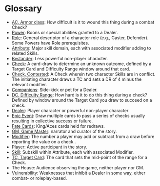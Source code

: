 # Glossary
- [AC, Armor class](01_PlayerGuide_Full.md#Health-and-Armor): How difficult is it to
  wound this thing during a combat Check?
- [Power](03_CharacterCreation#Choose-Your-Powers): Boons or special abilities granted
  to a Dealer.
- [Role](03_CharacterCreation#Choose-Your-Role): General descriptor of a character role
  (e.g., Caster, Defender). Some Powers have Role prerequisites.
- [Attribute](01_PlayerGuide_Full.md#Attributes,-Skills,-and-Modifiers): Major skill
  domain, each with associated modifier adding to related Skills.
- [Bystander](01_PlayerGuide_Full.md#Dealers,-Bystanders-and-Companions): Less powerful
  non-player character.
- [Check](01_PlayerGuide_Full.md#Making-a-Check): A card-draw to determine an unknown
  outcome, defined by a Target Card and Difficulty Range window around that card.
- [Check, Contested](01_PlayerGuide_Full.md#Making-a-Check): A Check wherein two character Skills are in conflict. The 
  initiating character draws a TC and sets a DR of 4 minus the relevant modifier.
- [Companions](01_PlayerGuide_Full.md#Dealers,-Bystanders-and-Companions): Side-kick or
  pet for a Dealer.
- [DC, Difficulty Range](01_PlayerGuide_Full.md#Making-a-Check): How hard is it to
  do this thing during a check? Defined by window around the Target Card you draw to 
  succeed on a check.
- [Dealer](01_PlayerGuide_Full.md#Dealers,-Bystanders-and-Companions): Player character
  or powerful non-player character
- [Epic Event](01_PlayerGuide_Full.md#Epic-Events): Draw multiple cards to pass a series
  of checks usually resulting in collective success or failure.
- [Fate Cards](01_PlayerGuide_Full.md#Fate-Cards): King/Aces cards held for redraws.
- [GM, Game Master](01_PlayerGuide_Full.md#What-is-a-Tabletop-Game-System?): narrator
  and curator of the story.
- [Modifier](01_PlayerGuide_Full.md#Attributes,-Skills,-and-Modifiers): The number a player may add or subtract from a draw before reporting
  the value on a check..
- [Player](01_PlayerGuide_Full.md#What-is-a-Tabletop-Game-System?): Active participant
  in the story.
- [Skill](01_PlayerGuide_Full.md#Attributes,-Skills,-and-Modifiers): Subskill within
  Attribute, each with associated Modifier.
- [TC, Target Card](01_PlayerGuide_Full.md#Making-a-Check): The card that sets the mid-point of the range for a Check.
- The House: Audience observing the game, neither player nor GM.
- [Vulnerability](03_CharacterCreation#Choose-Your-Vulnerabilities): Weaknesses that
  inhibit a Dealer in some way, either combat- or roleplay-based.

